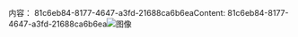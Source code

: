 <span data-ttu-id="07b9e-101">内容： 81c6eb84-8177-4647-a3fd-21688ca6b6ea</span><span class="sxs-lookup"><span data-stu-id="07b9e-101">Content: 81c6eb84-8177-4647-a3fd-21688ca6b6ea</span></span>![图像](1d87ccaf-70a6-4766-b0c9-2e8c2d8e89cf.png)

